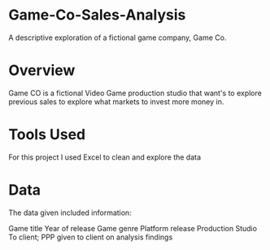 # Game-Co-Sales-Analysis
A descriptive exploration of a fictional game company, Game Co.
# Overview
Game CO is a fictional Video Game production studio that want's to explore previous sales to explore what markets to invest more money in.

# Tools Used
For this project I used Excel to clean and explore the data

# Data
The data given included information:

Game title
Year of release
Game genre
Platform release
Production Studio
To client; PPP given to client on analysis findings
